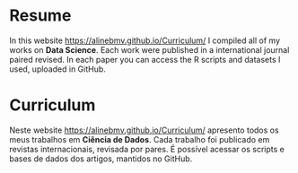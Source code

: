 # Resume
In this website https://alinebmv.github.io/Curriculum/ I compiled all of my works on **Data Science**. 
Each work were published in a international journal paired revised. In each paper you can access the R scripts and datasets I used, uploaded in GitHub. 


# Curriculum
Neste website https://alinebmv.github.io/Curriculum/ apresento todos os meus trabalhos em **Ciência de Dados**. 
Cada trabalho foi publicado em revistas internacionais, revisada por pares. É possível acessar os scripts e bases de dados dos artigos, mantidos no GitHub.
